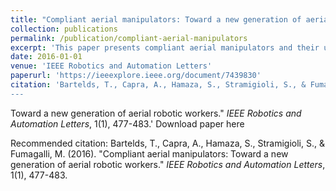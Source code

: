 ```yaml
---
title: "Compliant aerial manipulators: Toward a new generation of aerial robotic workers"
collection: publications
permalink: /publication/compliant-aerial-manipulators
excerpt: 'This paper presents compliant aerial manipulators and their use for aerial robotic workers.'
date: 2016-01-01
venue: 'IEEE Robotics and Automation Letters'
paperurl: 'https://ieeexplore.ieee.org/document/7439830'
citation: 'Bartelds, T., Capra, A., Hamaza, S., Stramigioli, S., & Fumagalli, M. (2016). "Compliant aerial manipulators: 
---
```

Toward a new generation of aerial robotic workers." <i>IEEE Robotics and Automation Letters</i>, 1(1), 477-483.'
Download paper here

Recommended citation: Bartelds, T., Capra, A., Hamaza, S., Stramigioli, S., & Fumagalli, M. (2016). "Compliant aerial manipulators: Toward a new generation of aerial robotic workers." <i>IEEE Robotics and Automation Letters</i>, 1(1), 477-483.